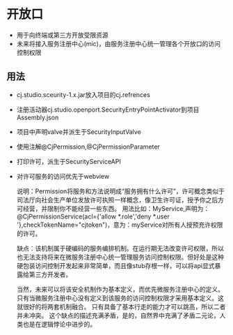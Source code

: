 # 开放口
- 用于向终端或第三方开放受限资源
- 未来将接入服务注册中心(mic)，由服务注册中心统一管理各个开放口的访问控制权限

## 用法
- cj.studio.sceurity-1.x.jar放入项目的cj.refrences
- 注册活动器cj.studio.openport.SecurityEntryPointActivator到项目Assembly.json
- 项目中声明valve并派生于SecurityInputValve
- 使用注解@CjPermission,@CjPermissionParameter
- 打印许可，派生于SecurityServiceAPI
- 对许可服务的访问优先于webview

	说明：Permission将服务和方法说明成“服务拥有什么许可”，许可概念类似于司法厅向社会生产单位发放许可执照一样概念，像卫生许可证，授予你之后方可经营，并限制你不能经营一些东西。
	用法比如：MyService,声明为：@CjPermissionService(acl={'allow *.role','deny *.user '},checkTokenName="cjtoken")，意为：myService对所有人授预充许权限的许可。

	缺点：该机制属于硬编码的服务编排机制。在运行期无法改变许可权限，所以也无法支持将来在微服务注册中心统一管理服务访问控制权限。但好处是这种硬包装访问控制开发起来非常简单，而且像stub存根一样，可以将api显式暴露给第三方开发者。

	当然，未来可以将该安全机制作为基本定义，而优先微服务注册中心的定义。只有当微服务注册中心没有定义到该服务的访问控制权限才采用基本定义。这就很好的将两套机制融合。
	只有具备了基本行走的能力才可以跳高，所以二者并未冲突。
	这个缺点的描述充满矛盾，是的，自然界中充满了矛盾二元论，人类也是在逻辑悖论中进步的。